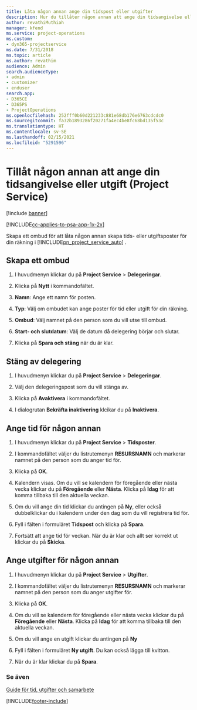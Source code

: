 ```yaml
---
title: Låta någon annan ange din tidspost eller utgifter
description: Hur du tillåter någon annan att ange din tidsangivelse eller utgift i Project Service
author: revathiMuthiah
manager: kfend
ms.service: project-operations
ms.custom:
- dyn365-projectservice
ms.date: 7/31/2018
ms.topic: article
ms.author: revathim
audience: Admin
search.audienceType:
- admin
- customizer
- enduser
search.app:
- D365CE
- D365PS
- ProjectOperations
ms.openlocfilehash: 252fff0b60d221233c881e68db176e6763cdcdc0
ms.sourcegitcommit: fa32b1893286f20271fa4ec4be8fc68bd135f53c
ms.translationtype: HT
ms.contentlocale: sv-SE
ms.lasthandoff: 02/15/2021
ms.locfileid: "5291596"
---
```

# <a name="allow-someone-else-to-enter-your-time-entry-or-expense-project-service"></a>Tillåt någon annan att ange din tidsangivelse eller utgift (Project Service)

[!include [banner](../includes/psa-now-project-operations.md)]

[!INCLUDE[cc-applies-to-psa-app-1x-2x](../includes/cc-applies-to-psa-app-1x-2x.md)]

Skapa ett ombud för att låta någon annan skapa tids- eller utgiftsposter för din räkning i [!INCLUDE[pn_project_service_auto](../includes/pn-project-service-auto.md)] .  
  
## <a name="create-a-delegate"></a>Skapa ett ombud  
  
1.  I huvudmenyn klickar du på **Project Service** > **Delegeringar**.  
  
2.  Klicka på **Nytt** i kommandofältet.  
  
3. **Namn**: Ange ett namn för posten.  
  
4. **Typ**: Välj om ombudet kan ange poster för tid eller utgift för din räkning.  
  
5. **Ombud**: Välj namnet på den person som du vill utse till ombud.  
  
6. **Start- och slutdatum**: Välj de datum då delegering börjar och slutar.  
  
7.  Klicka på **Spara och stäng** när du är klar.  
  
## <a name="turn-off-delegation"></a>Stäng av delegering  
  
1.  I huvudmenyn klickar du på **Project Service** > **Delegeringar**.  
  
2.  Välj den delegeringspost som du vill stänga av.  
  
3.  Klicka på **Avaktivera** i kommandofältet.  
  
4.  I dialogrutan **Bekräfta inaktivering** klcikar du på **Inaktivera**.  
  
## <a name="enter-time-for-someone-else"></a>Ange tid för någon annan  
  
1.  I huvudmenyn klickar du på **Project Service** > **Tidsposter**.  
  
2.  I kommandofältet väljer du listrutemenyn **RESURSNAMN** och markerar namnet på den person som du anger tid för.  
  
3.  Klicka på **OK**.  
  
4.  Kalendern visas. Om du vill se kalendern för föregående eller nästa vecka klickar du på **Föregående** eller **Nästa**. Klicka på **Idag** för att komma tillbaka till den aktuella veckan.  
  
5.  Om du vill ange din tid klickar du antingen på **Ny**, eller också dubbelklickar du i kalendern under den dag som du vill registrera tid för.  
  
6.  Fyll i fälten i formuläret **Tidspost** och klicka på **Spara**.  
  
7.  Fortsätt att ange tid för veckan. När du är klar och allt ser korrekt ut klickar du på **Skicka**.  
  
## <a name="enter-expenses-for-someone-else"></a>Ange utgifter för någon annan  
  
1.  I huvudmenyn klickar du på **Project Service** > **Utgifter**.  
  
2.  I kommandofältet väljer du listrutemenyn **RESURSNAMN** och markerar namnet på den person som du anger utgifter för.  
  
3.  Klicka på **OK**.  
  
4.  Om du vill se kalendern för föregående eller nästa vecka klickar du på **Föregående** eller **Nästa**. Klicka på **Idag** för att komma tillbaka till den aktuella veckan.  
  
5.  Om du vill ange en utgift klickar du antingen på **Ny**  
  
6.  Fyll i fälten i formuläret **Ny utgift**. Du kan också lägga till kvitton.  
  
7.  När du är klar klickar du på **Spara**.  
  
### <a name="see-also"></a>Se även  
 [Guide för tid, utgifter och samarbete](../psa/time-expense-collaboration-guide.md)


[!INCLUDE[footer-include](../includes/footer-banner.md)]